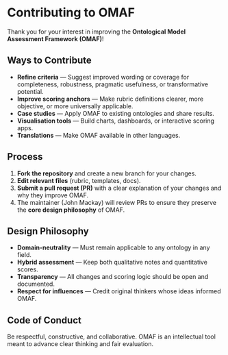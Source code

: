 # Contributing to OMAF

Thank you for your interest in improving the **Ontological Model Assessment Framework (OMAF)**!

## Ways to Contribute

- **Refine criteria** — Suggest improved wording or coverage for completeness, robustness, pragmatic usefulness, or transformative potential.
- **Improve scoring anchors** — Make rubric definitions clearer, more objective, or more universally applicable.
- **Case studies** — Apply OMAF to existing ontologies and share results.
- **Visualisation tools** — Build charts, dashboards, or interactive scoring apps.
- **Translations** — Make OMAF available in other languages.

## Process

1. **Fork the repository** and create a new branch for your changes.
2. **Edit relevant files** (rubric, templates, docs).
3. **Submit a pull request (PR)** with a clear explanation of your changes and why they improve OMAF.
4. The maintainer (John Mackay) will review PRs to ensure they preserve the **core design philosophy** of OMAF.

## Design Philosophy

- **Domain-neutrality** — Must remain applicable to any ontology in any field.
- **Hybrid assessment** — Keep both qualitative notes and quantitative scores.
- **Transparency** — All changes and scoring logic should be open and documented.
- **Respect for influences** — Credit original thinkers whose ideas informed OMAF.

## Code of Conduct

Be respectful, constructive, and collaborative. OMAF is an intellectual tool meant to advance clear thinking and fair evaluation.
